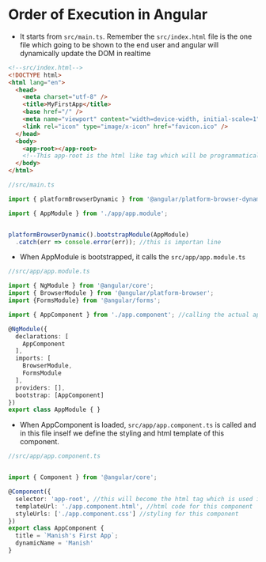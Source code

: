 # Order of Execution in Angular

- It starts from `src/main.ts`. Remember the `src/index.html` file is the one file which going to be shown to the end user and angular will dynamically update the DOM in realtime

```html
<!--src/index.html-->
<!DOCTYPE html>
<html lang="en">
  <head>
    <meta charset="utf-8" />
    <title>MyFirstApp</title>
    <base href="/" />
    <meta name="viewport" content="width=device-width, initial-scale=1" />
    <link rel="icon" type="image/x-icon" href="favicon.ico" />
  </head>
  <body>
    <app-root></app-root>
    <!--This app-root is the html like tag which will be programmatically update by the angular framework-->
  </body>
</html>
```

```TypeScript
//src/main.ts

import { platformBrowserDynamic } from '@angular/platform-browser-dynamic';

import { AppModule } from './app/app.module';


platformBrowserDynamic().bootstrapModule(AppModule)
  .catch(err => console.error(err)); //this is importan line
```

- When AppModule is bootstrapped, it calls the `src/app/app.module.ts`

```TypeScript
//src/app/app.module.ts

import { NgModule } from '@angular/core';
import { BrowserModule } from '@angular/platform-browser';
import {FormsModule} from '@angular/forms';

import { AppComponent } from './app.component'; //calling the actual app component

@NgModule({
  declarations: [
    AppComponent
  ],
  imports: [
    BrowserModule,
    FormsModule
  ],
  providers: [],
  bootstrap: [AppComponent]
})
export class AppModule { }
```

- When AppComponent is loaded, `src/app/app.component.ts` is called and in this file inself we define the styling and html template of this component.

```TypeScript
//src/app/app.component.ts


import { Component } from '@angular/core';

@Component({
  selector: 'app-root', //this will become the html tag which is used in src/index.html file to render the application
  templateUrl: './app.component.html', //html code for this component
  styleUrls: ['./app.component.css'] //styling for this component
})
export class AppComponent {
  title = `Manish's First App`;
  dynamicName = 'Manish'
}
```
